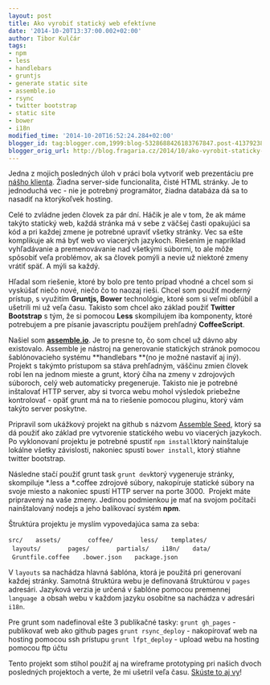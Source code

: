 ```yaml
---
layout: post
title: Ako vyrobiť statický web efektívne
date: '2014-10-20T13:37:00.002+02:00'
author: Tibor Kulčár
tags:
- npm
- less
- handlebars
- gruntjs
- generate static site
- assemble.io
- rsync
- twitter bootstrap
- static site
- bower
- i18n
modified_time: '2014-10-20T16:52:24.284+02:00'
blogger_id: tag:blogger.com,1999:blog-5328688426183767847.post-4137923843146277797
blogger_orig_url: http://blog.fragaria.cz/2014/10/ako-vyrobit-staticky-web-efektivne.html
---
```


Jedna z mojich posledných úloh v práci bola vytvoriť web prezentáciu pre
[nášho klienta](http://akroubik.com/). Žiadna server-side funcionalita,
čisté HTML stránky. Je to jednoduchá vec - nie je potrebný programátor,
žiadna databáza dá sa to nasadiť na ktorýkoľvek hosting.

Celé to zvládne jeden človek za pár dní. Háčik je ale v tom, že ak máme
takýto statický web, každá stránka má v sebe z väčšej časti opakujúci sa
kód a pri každej zmene je potrebné upraviť všetky stránky. Vec sa ešte
komplikuje ak má byť web vo viacerých jazykoch. Riešením je napríklad
vyhľadávanie a premenovávanie nad všetkými súbormi, to ale môže spôsobiť
veľa problémov, ak sa človek pomýli a nevie už niektoré zmeny vrátiť
späť. A mýli sa každý.

Hľadal som riešenie, ktoré by bolo pre tento prípad vhodné a chcel som
si vyskúšať niečo nové, niečo čo to naozaj rieši. Chcel som použiť
moderný prístup, s využitím **Gruntjs, Bower** technológie, ktoré som si
veľmi obľúbil a ušetrili mi už veľa času. Takisto som chcel ako základ
použiť **Twitter Bootstrap** s tým, že si pomocou **Less** skompilujem
iba komponenty, ktoré potrebujem a pre písanie javascriptu použijem
prehľadný **CoffeeScript**.

Našiel som **[assemble.io](http://assemble.io/)**. Je to presne to, čo
som chcel už dávno aby existovalo. Assemble je nástroj na generovanie
statických stránok pomocou šablónovacieho systému **handlebars **(no je
možné nastaviť aj iný). Projekt s takýmto prístupom sa stáva prehľadným,
väščinu zmien človek robí len na jednom mieste a grunt, ktorý číha na
zmeny v zdrojových súboroch, celý web automaticky pregeneruje. Takisto
nie je potrebné inštalovať HTTP server, aby si tvorca webu mohol
výsledok priebežne kontrolovať - opäť grunt má na to riešenie pomocou
pluginu, ktorý vám takýto server poskytne.

Pripravil som ukážkový projekt na github s názvom [Assemble
Seed](https://github.com/tibor-kulcar/assemble-seed), ktorý sa dá použiť
ako základ pre vytvorenie statického webu vo viacerých jazykoch. Po
vyklonovaní projektu je potrebné spustiť
`npm install`ktorý nainštaluje lokálne všetky závislosti, nakoniec
spustí `bower install`, ktorý stiahne twitter bootstrap.

Následne stačí použiť grunt task `grunt dev`ktorý vygeneruje stránky,
skompiluje \*.less a \*.coffee zdrojové súbory, nakopíruje statické
súbory na svoje miesto a nakoniec spustí HTTP server na porte 3000.
 Projekt máte pripravený na vaše zmeny. Jedinou podmienkou je mať na
svojom počítači nainštalovaný nodejs a jeho balíkovací systém **npm**.

Štruktúra projektu je myslím vypovedajúca sama za seba:

`src/`
`   assets/`
`       coffee/`
`       less/`
`   templates/`
`       layouts/`
`       pages/`
`       partials/`
`   i18n/`
`   data/`
`   Gruntfile.coffee`
`   .bower.json`
`   package.json `

V `layouts` sa nachádza hlavná šablóna, ktorá je použitá pri generovaní
každej stránky.
Samotná štruktúra webu je definovaná štruktúrou v `pages` adresári.
Jazyková verzia je určená v šablóne pomocou premennej `language `a obsah
webu v každom jazyku osobitne sa nachádza v adresári `i18n`.

Pre grunt som nadefinoval ešte 3 publikačné tasky:
`grunt gh_pages` - publikovať web ako github pages
`grunt rsync_deploy` - nakopírovať web na hosting pomocou ssh prístupu
`grunt lfpt_deploy` - upload webu na hosting pomocou ftp účtu

Tento projekt som stihol použiť aj na wireframe prototyping pri našich
dvoch posledných projektoch a verte, že mi ušetril veľa času. [Skúste to
aj vy](https://github.com/tibor-kulcar/assemble-seed)\!
